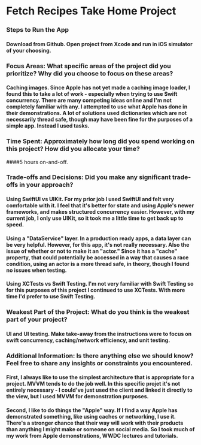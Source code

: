 #  Fetch Recipes Take Home Project

### Steps to Run the App
#### Download from Github. Open project from Xcode and run in iOS simulator of your choosing.

### Focus Areas: What specific areas of the project did you prioritize? Why did you choose to focus on these areas? 
#### Caching images. Since Apple has not yet made a caching image loader, I found this to take a lot of work - especially when trying to use Swift concurrency. There are many competing ideas online and I'm not completely familiar with any. I attempted to use what Apple has done in their demonstrations. A lot of solutions used dictionaries which are not necessarily thread safe, though may have been fine for the purposes of a simple app. Instead I used tasks.

### Time Spent: Approximately how long did you spend working on this project? How did you allocate your time? 
####5 hours on-and-off. 

### Trade-offs and Decisions: Did you make any significant trade-offs in your approach?
#### Using SwiftUI vs UIKit. For my prior job I used SwiftUI and felt very comfortable with it. I feel that it's better for state and using Apple's newer frameworks, and makes structured concurrency easier. However, with my current job, I only use UIKit, so it took me a little time to get back up to speed.
#### Using a "DataService" layer. In a production ready apps, a data layer can be very helpful. However, for this app, it's not really necessary. Also the issue of whether or not to make it an "actor." Since it has a "cache" property, that could potentially be accessed in a way that causes a race condition, using an actor is a more thread safe, in theory, though I found no issues when testing.
#### Using XCTests vs Swift Testing. I'm not very familiar with Swift Testing so for this purposes of this project I continued to use XCTests. With more time I'd prefer to use Swift Testing.
### Weakest Part of the Project: What do you think is the weakest part of your project?
#### UI and UI testing. Make take-away from the instructions were to focus on swift concurrency, caching/network efficiency, and unit testing. 

### Additional Information: Is there anything else we should know? Feel free to share any insights or constraints you encountered.

#### First, I always like to use the simplest architecture that is appropriate for a project. MVVM tends to do the job well. In this specific projet it's not entirely necessary - I could've just used the client and linked it directly to the view, but I used MVVM for demonstration purposes.
#### Second, I like to do things the "Apple" way. If I find a way Apple has demonstrated something, like using caches or networking, I use it. There's a stronger chance that their way will work with their products than anything I might make or someone on social media. So I took much of my work from Apple demonstrations, WWDC lectures and tutorials.
